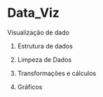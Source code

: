 # Data_Viz

Visualização de dado

1. Estrutura de dados

2. Limpeza de Dados

3. Transformações e cálculos

4. Gráficos